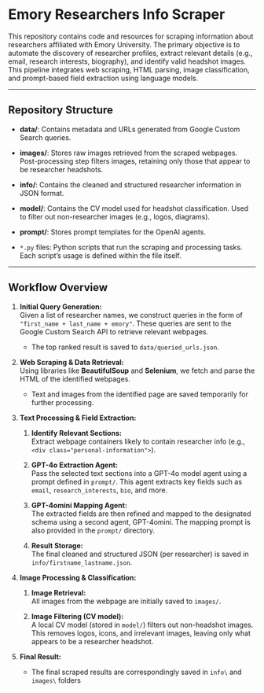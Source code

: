 # Emory Researchers Info Scraper

This repository contains code and resources for scraping information about researchers affiliated with Emory University. The primary objective is to automate the discovery of researcher profiles, extract relevant details (e.g., email, research interests, biography), and identify valid headshot images. This pipeline integrates web scraping, HTML parsing, image classification, and prompt-based field extraction using language models.

---

## Repository Structure

- **data/**: Contains metadata and URLs generated from Google Custom Search queries.
  
- **images/**: Stores raw images retrieved from the scraped webpages. Post-processing step filters images, retaining only those that appear to be researcher headshots.

- **info/**: Contains the cleaned and structured researcher information in JSON format.

- **model/**: Contains the CV model used for headshot classification. Used to filter out non-researcher images (e.g., logos, diagrams).

- **prompt/**: Stores prompt templates for the OpenAI agents.

- `*.py` files: Python scripts that run the scraping and processing tasks. Each script’s usage is defined within the file itself.

---

## Workflow Overview

1. **Initial Query Generation:**  
   Given a list of researcher names, we construct queries in the form of `"first_name + last_name + emory"`. These queries are sent to the Google Custom Search API to retrieve relevant webpages.  
   - The top ranked result is saved to `data/queried_urls.json`.

2. **Web Scraping & Data Retrieval:**  
   Using libraries like **BeautifulSoup** and **Selenium**, we fetch and parse the HTML of the identified webpages.  
   - Text and images from the identified page are saved temporarily for further processing.

3. **Text Processing & Field Extraction:**  
   1. **Identify Relevant Sections:**  
      Extract webpage containers likely to contain researcher info (e.g., `<div class="personal-information">`).  
      
   2. **GPT-4o Extraction Agent:**  
      Pass the selected text sections into a GPT-4o model agent using a prompt defined in `prompt/`. This agent extracts key fields such as `email`, `research_interests`, `bio`, and more.
   
   3. **GPT-4omini Mapping Agent:**  
      The extracted fields are then refined and mapped to the designated schema using a second agent, GPT-4omini. The mapping prompt is also provided in the `prompt/` directory.
   
   4. **Result Storage:**  
      The final cleaned and structured JSON (per researcher) is saved in `info/firstname_lastname.json`.

4. **Image Processing & Classification:**  
   1. **Image Retrieval:**  
      All images from the webpage are initially saved to `images/`.

   2. **Image Filtering (CV model):**  
      A local CV model (stored in `model/`) filters out non-headshot images. This removes logos, icons, and irrelevant images, leaving only what appears to be a researcher headshot.

5. **Final Result:**
   - The final scraped results are correspondingly saved in `info\` and `images\` folders

